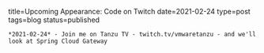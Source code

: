 
title=Upcoming Appearance: Code on Twitch
date=2021-02-24
type=post
tags=blog
status=published
~~~~~~
*2021-02-24* - Join me on Tanzu TV - twitch.tv/vmwaretanzu - and we'll look at Spring Cloud Gateway
            